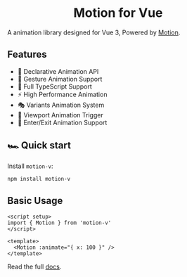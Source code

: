 <h1 align="center">Motion for Vue</h1>

A animation library designed for Vue 3, Powered by [Motion](https://www.framer.com/motion/).

## Features

- 🎨 Declarative Animation API
- 🔄 Gesture Animation Support
- 🎯 Full TypeScript Support
- ⚡️ High Performance Animation
- 🎭 Variants Animation System
- 👀 Viewport Animation Trigger
- 🚪 Enter/Exit Animation Support

## 🏎️ Quick start
Install `motion-v`:
```bash
npm install motion-v
```
## Basic Usage
```vue
<script setup>
import { Motion } from 'motion-v'
</script>

<template>
  <Motion :animate="{ x: 100 }" />
</template>
```

Read the full [docs](https://motion.seacoly.me/).
